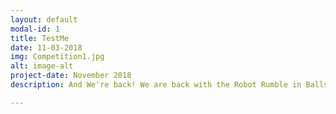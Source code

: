 ```yaml
---
layout: default
modal-id: 1
title: TestMe
date: 11-03-2018
img: Competition1.jpg
alt: image-alt
project-date: November 2018
description: And We're back! We are back with the Robot Rumble in Ballston Spa, where we use our robot from last year's FIRST competition robot. During this rumble, we were able to teach some new members how the competition runs and what is expected of us. Each year, the Robot Rumble is a perfect way to get back into robotic mode, and to get ready for the exciting new season.

---
```

